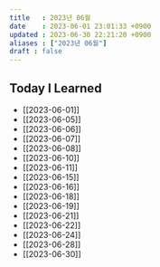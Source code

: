 ```yaml
---
title   : 2023년 06월
date    : 2023-06-01 23:01:33 +0900
updated : 2023-06-30 22:21:20 +0900
aliases : ["2023년 06월"]
draft : false
---
```


## Today I Learned

- [[2023-06-01]]
- [[2023-06-05]]
- [[2023-06-06]]
- [[2023-06-07]]
- [[2023-06-08]]
- [[2023-06-10]]
- [[2023-06-11]]
- [[2023-06-15]]
- [[2023-06-16]]
- [[2023-06-18]]
- [[2023-06-19]]
- [[2023-06-21]]
- [[2023-06-22]]
- [[2023-06-24]]
- [[2023-06-28]]
- [[2023-06-30]]

